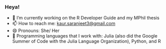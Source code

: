 ### Heya!

<!--
**SaranjeetKaur/SaranjeetKaur** is a ✨ _special_ ✨ repository because its `README.md` (this file) appears on your GitHub profile.

Here are some ideas to get you started:
- 🌱 I’m currently learning ...
- 👯 I’m looking to collaborate on ...
- 🤔 I’m looking for help with ...
- 💬 Ask me about ...
- ⚡ Fun fact: ...
-->

- 🔭 I’m currently working on the R Developer Guide and my MPhil thesis
- 📫 How to reach me: kaur.saranjeet3@gmail.com
- 😄 Pronouns: She/ Her
- 🌱 Programming languages that I work with: Julia (also did the Google Summer of Code with the Julia Language Organization), Python, and R


